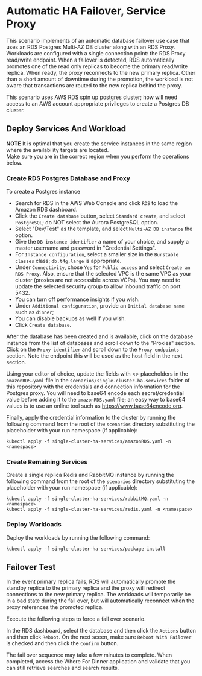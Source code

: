 # Automatic HA Failover, Service Proxy

This scenario implements of an automatic database failover use case that uses an RDS Postgres Multi-AZ DB cluster along with an RDS Proxy.  Workloads are
configured with a single connection point: the RDS Proxy read/write endpoint.  When a failover is detected, RDS automatically promotes one of the read only replicas to
become the primary read/write replica.  When ready, the proxy reconnects to the new primary replica.  Other than a short amount of downtime during the promotion, the
workload is not aware that transactions are routed to the new replica behind the proxy.

This scenario uses AWS RDS  spin up postgres cluster; how will need access to an AWS account appropriate privileges to create a Postgres DB cluster.

## Deploy Services And Workload

**NOTE**  It is optimal that you create the service instances in the same region where the availability targets are located.  
Make sure you are in the correct region when you perform the operations below.

### Create RDS Postgres Database and Proxy

To create a Postgres instance
- Search for RDS in the AWS Web Console and click `RDS` to load the Amazon RDS dashboard. 
- Click the `Create database` button, select `Standard create`, and select `PostgreSQL`; do NOT select the Aurora PostgreSQL option.
- Select "Dev/Test" as the template, and select `Multi-AZ DB instance` the option.  
- Give the `DB instance identifier` a name of your choice, and supply a master username and password in "Credential Settings". 
- For `Instance configuration`, select a smaller size in the `Burstable classes` class; `db.t4g.large` is appropriate. 
- Under `Connectivity`, chose `Yes` for `Public access` and select `Create an RDS Proxy`.  Also, ensure that the selected VPC is the same VPC
as your cluster (proxies are not accessible across VCPs).  You may need to update the selected security group to allow inbound traffic on port 5432.
- You can turn off performance insights if you wish. 
- Under `Additional configuration`, provide an `Initial database name` such as `dinner`; 
- You can disable backups as well if you wish. 
- Click `Create database`.

After the database has been created and is available, click on the database instance from the list of databases and scroll down to the "Proxies" section. 
Click on the `Proxy identifier` and scroll down to the `Proxy endpoints` section.  Note the endpoint this will be used as the host field in the next section.

Using your editor of choice, update the fields with <> placeholders in the `amazonRDS.yaml` file in the `scenarios/single-cluster-ha-services` folder
of this repository with the credentials and connection information for the Postgres proxy. You will need to base64 encode each secret/credential value 
before adding it to the `amazonRDS.yaml` file; an easy way to base64 values is to use an online tool such as https://www.base64encode.org.

Finally, apply the credential information to the cluster by running the following 
command from the root of the `scenarios` directory substituting the <namepspace> placeholder with your run namespace (if applicable):

```
kubectl apply -f single-cluster-ha-services/amazonRDS.yaml -n <namespace>
```

### Create Remaining Services

Create a single replica Redis and RabbitMQ instance by running the following 
command from the root of the `scenarios` directory substituting the <namepspace> placeholder with your run namespace (if applicable):

```
kubectl apply -f single-cluster-ha-services/rabbitMQ.yaml -n <namespace>
kubectl apply -f single-cluster-ha-services/redis.yaml -n <namespace>
```

### Deploy Workloads

Deploy the workloads by running the following command:

```
kubectl apply -f single-cluster-ha-services/package-install
```

## Failover Test

In the event primary replica fails, RDS will automatically promote the standby replica to the primary replica and the proxy will redirect connections to the new 
primary replica.  The workloads will temporarily be in a bad state during the fail over, but will automatically reconnect when the proxy references the 
promoted replica.

Execute the following steps to force a fail over scenario.

In the RDS dashboard, select the database and then click the `Actions` button and then click `Reboot`.  On the next sceen, make sure
`Reboot With Failover` is checked and then click the `Confirm` button.


The fail over sequence may take a few minutes to complete.  When completed, access the Where For Dinner application and validate that you can 
still retrieve searches and search results.